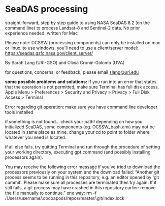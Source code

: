 # SeaDAS processing
straight-forward, step by step guide to using NASA SeaDAS 8.2 (on the command line) to process Landsat-8 and Sentinel-2 data. No prior experience needed. written for Mac

Please note: OCSSW (processing components) can only be installed on mac or linux. to use windows, you'll need to use a client/server model: https://seadas.gsfc.nasa.gov/client_server/

By Sarah Lang (URI-GSO) and Olivia Cronin-Golomb (UVA)

for questions, concerns, or feedback, please email slang@uri.edu

**some possible problems and solutions:**
If you run into an error that states that the operation is not permitted, make sure Terminal has full disk access.
Apple Menu > Preferences > Security and Privacy > Privacy > Full Disk Access > Terminal

Error regarding git operation: make sure you have command line developer tools installed

if something is not found... check your path! depending on how you initialized SeaDAS, some components (eg. OCSSW_bash.env) may not be located in same place as mine. change your cd to point to folder where whatever you need is located.

if all else fails, try quitting Terminal and run through the procedure of setting your working directory, executing gpt.command (and possibly installing processors again).

You may receive the following error message if you’ve tried to download the processors previously on your system and the download failed: “Another git process seems to be running in this repository, e.g. an editor opened by 'git commit'. Please make sure all processes are terminated then try again. If it still fails, a git process may have crashed in this repository earlier: remove the file manually to continue.”
one way:
rm -f /Users/username/.cocoapods/repos/master/.git/index.lock
